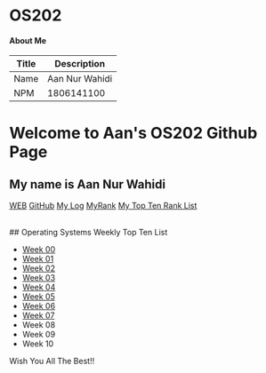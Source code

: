 # OS202

#### About Me

| Title       | Description            |
| ----------- | ---------------------- |
| Name        | Aan Nur Wahidi         |
| NPM         | 1806141100             |

# Welcome to Aan's OS202 Github Page
## My name is Aan Nur Wahidi <br>

[WEB](https://aannurwahidi7.github.io/os202/) 
[GitHub](https://github.com/aannurwahidi7/os202/) 
[My Log](TXT/mylog.txt) 
[MyRank](TXT/myrank.txt)
[My Top Ten Rank List](TXT/myrank.txt)

<br>
## Operating Systems Weekly Top Ten List

* [Week 00](w00.md)
* [Week 01](w01.md)
* [Week 02](w02.md)
* [Week 03](w03.md)
* [Week 04](w04.md)
* [Week 05](w05.md)
* [Week 06](w06.md)
* [Week 07](w07.md)
* Week 08
* Week 09
* Week 10

Wish You All The Best!!

